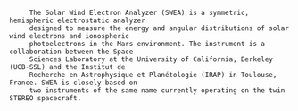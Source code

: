 
         The Solar Wind Electron Analyzer (SWEA) is a symmetric, hemispheric electrostatic analyzer
         designed to measure the energy and angular distributions of solar wind electrons and ionospheric
         photoelectrons in the Mars environment. The instrument is a collaboration between the Space 
         Sciences Laboratory at the University of California, Berkeley (UCB-SSL) and the Institut de 
         Recherche en Astrophysique et Planétologie (IRAP) in Toulouse, France. SWEA is closely based on 
         two instruments of the same name currently operating on the twin STEREO spacecraft. 
      